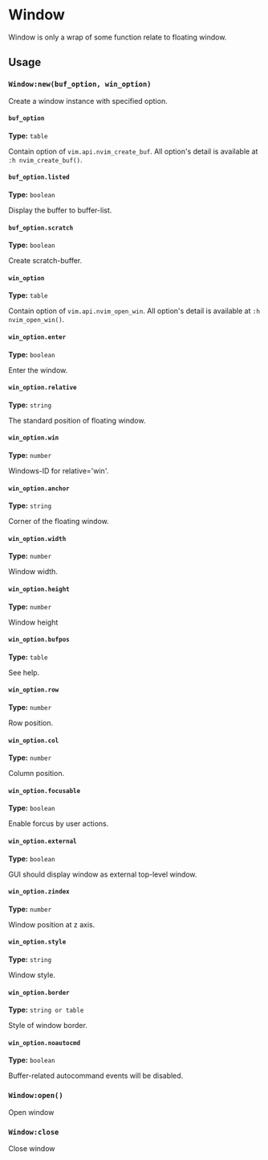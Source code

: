 # Window

Window is only a wrap of some function relate to floating window.

## Usage 

### `Window:new(buf_option, win_option)`

Create a window instance with specified option.

#### `buf_option`

**Type:** `table`

Contain option of `vim.api.nvim_create_buf`.
All option's detail is available at `:h nvim_create_buf()`.

#### `buf_option.listed`

**Type:** `boolean`

Display the buffer to buffer-list.

#### `buf_option.scratch`

**Type:** `boolean`

Create scratch-buffer.

#### `win_option`

**Type:** `table`

Contain option of `vim.api.nvim_open_win`.
All option's detail is available at `:h nvim_open_win()`.

#### `win_option.enter`

**Type:** `boolean`

Enter the window.

#### `win_option.relative`

**Type:** `string`

The standard position of floating window.

#### `win_option.win`

**Type:** `number`

Windows-ID for relative='win'.

#### `win_option.anchor`

**Type:** `string`

Corner of the floating window.

#### `win_option.width`

**Type:** `number`

Window width.

#### `win_option.height`

**Type:** `number`

Window height

#### `win_option.bufpos`

**Type:** `table`

See help.

#### `win_option.row`

**Type:** `number`

Row position.

#### `win_option.col`

**Type:** `number`

Column position.

#### `win_option.focusable`

**Type:** `boolean`

Enable forcus by user actions.

#### `win_option.external`

**Type:** `boolean`

GUI should display window as external top-level window.

#### `win_option.zindex`

**Type:** `number`

Window position at z axis.

#### `win_option.style`

**Type:** `string`

Window style.

#### `win_option.border`

**Type:** `string or table`

Style of window border.

#### `win_option.noautocmd`

**Type:** `boolean`

Buffer-related autocommand events will be disabled.

### `Window:open()`

Open window

### `Window:close`

Close window

